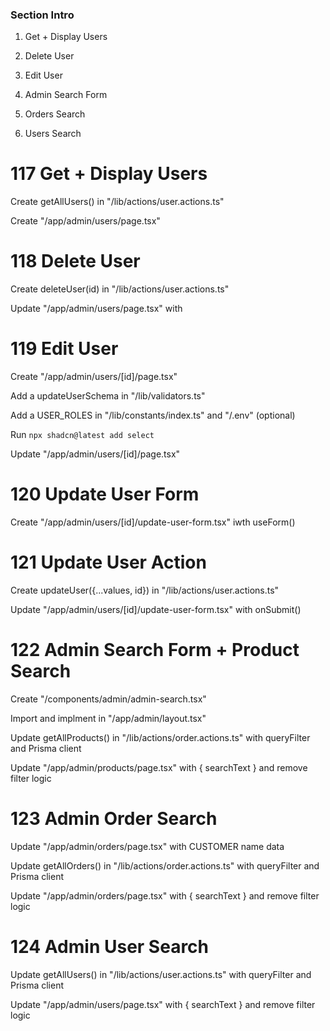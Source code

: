 ### Section Intro

1. Get + Display Users

2. Delete User

3. Edit User

4. Admin Search Form

5. Orders Search

6. Users Search


# 117 Get + Display Users

Create getAllUsers() in "/lib/actions/user.actions.ts"

Create "/app/admin/users/page.tsx"


# 118 Delete User

Create deleteUser(id) in "/lib/actions/user.actions.ts"

Update "/app/admin/users/page.tsx" with <DeleteDialog id action />


# 119 Edit User

Create "/app/admin/users/[id]/page.tsx"

Add a updateUserSchema in "/lib/validators.ts"

Add a USER_ROLES in "/lib/constants/index.ts" and "/.env" (optional)

Run ```npx shadcn@latest add select```

Update "/app/admin/users/[id]/page.tsx"


# 120 Update User Form

Create "/app/admin/users/[id]/update-user-form.tsx" iwth useForm()


# 121 Update User Action

Create updateUser({...values, id}) in "/lib/actions/user.actions.ts"

Update "/app/admin/users/[id]/update-user-form.tsx" with onSubmit()


# 122 Admin Search Form + Product Search

Create "/components/admin/admin-search.tsx"

Import and implment <AdminSearch /> in "/app/admin/layout.tsx"

Update getAllProducts() in "/lib/actions/order.actions.ts" with queryFilter and Prisma client

Update "/app/admin/products/page.tsx" with { searchText } and remove filter logic


# 123 Admin Order Search

Update "/app/admin/orders/page.tsx" with CUSTOMER name data

Update getAllOrders() in "/lib/actions/order.actions.ts" with queryFilter and Prisma client

Update "/app/admin/orders/page.tsx" with { searchText } and remove filter logic


# 124 Admin User Search

Update getAllUsers() in "/lib/actions/user.actions.ts" with queryFilter and Prisma client

Update "/app/admin/users/page.tsx" with { searchText } and remove filter logic
